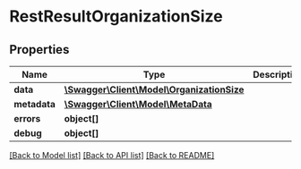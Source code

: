 # RestResultOrganizationSize

## Properties

 Name         | Type                                                              | Description | Notes      
--------------|-------------------------------------------------------------------|-------------|------------
 **data**     | [**\Swagger\Client\Model\OrganizationSize**](OrganizationSize.md) |             | [optional] 
 **metadata** | [**\Swagger\Client\Model\MetaData**](MetaData.md)                 |             | [optional] 
 **errors**   | **object[]**                                                      |             | [optional] 
 **debug**    | **object[]**                                                      |             | [optional] 

[[Back to Model list]](../README.md#documentation-for-models) [[Back to API list]](../README.md#documentation-for-api-endpoints) [[Back to README]](../README.md)


